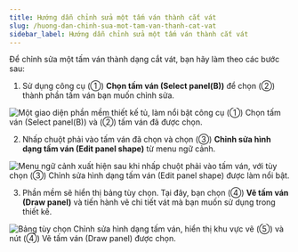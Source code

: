```yaml
---
title: Hướng dẫn chỉnh sửa một tấm ván thành cắt vát
slug: /huong-dan-chinh-sua-mot-tam-van-thanh-cat-vat
sidebar_label: Hướng dẫn chỉnh sửa một tấm ván thành cắt vát
---
```


Để chỉnh sửa một tấm ván thành dạng cắt vát, bạn hãy làm theo các bước sau:

1. Sử dụng công cụ (①) **Chọn tấm ván (Select panel(B))** để chọn (②) thành phần tấm ván bạn muốn chỉnh sửa.

![Một giao diện phần mềm thiết kế tủ, làm nổi bật công cụ (①) Chọn tấm ván (Select panel(B)) và (②) tấm ván đã được chọn.](https://storage.googleapis.com/jegavn_kb/image_jegavn/429.1.jpg)

2. Nhấp chuột phải vào tấm ván đã chọn và chọn (③) **Chỉnh sửa hình dạng tấm ván (Edit panel shape)** từ menu ngữ cảnh.

![Menu ngữ cảnh xuất hiện sau khi nhấp chuột phải vào tấm ván, với tùy chọn (③) Chỉnh sửa hình dạng tấm ván (Edit panel shape) được làm nổi bật.](https://storage.googleapis.com/jegavn_kb/image_jegavn/429.2.jpg)

3. Phần mềm sẽ hiển thị bảng tùy chọn. Tại đây, bạn chọn (④) **Vẽ tấm ván (Draw panel)** và tiến hành vẽ chi tiết vát mà bạn muốn sử dụng trong thiết kế.

![Bảng tùy chọn Chỉnh sửa hình dạng tấm ván, hiển thị khu vực vẽ (⑤) và nút (④) Vẽ tấm ván (Draw panel) được chọn.](https://storage.googleapis.com/jegavn_kb/image_jegavn/429.3.jpg)